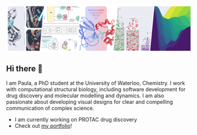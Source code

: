 ![img-light](./banner_crop.inkscape.png)

## Hi there 👋

I am Paula, a PhD student at the University of Waterloo, Chemistry. I work with computational structural biology, including software development for drug discovery and molecular modelling and dynamics.
I am also passionate about developing visual designs for clear and compelling communication of complex science.

- I am currently working on PROTAC drug discovery
- Check out [my portfolio](https://kaput-flood-25b.notion.site/Paula-Jofily-420afc31678f408aa5958459494a1c07)!

<!--
**PaulaJLR/PaulaJLR** is a ✨ _special_ ✨ repository because its `README.md` (this file) appears on your GitHub profile.

Here are some ideas to get you started:

- 🔭 I’m currently working on ...
- 🌱 I’m currently learning ...
- 👯 I’m looking to collaborate on ...
- 🤔 I’m looking for help with ...
- 💬 Ask me about ...
- 📫 How to reach me: ...
- 😄 Pronouns: ...
- ⚡ Fun fact: ...
-->
